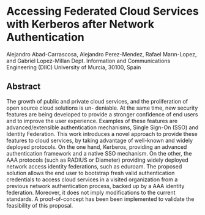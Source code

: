 Accessing Federated Cloud Services with Kerberos after Network Authentication
===========================

Alejandro Abad-Carrascosa, Alejandro Perez-Mendez, Rafael Marın-Lopez, and Gabriel Lopez-Millan
Dept. Information and Communications Engineering (DIIC)
University of Murcia, 30100, Spain

Abstract
--
The growth of public and private cloud services,
and the proliferation of open source cloud solutions is un-
deniable. At the same time, new security features are being
developed to provide a stronger confidence of end users and
to improve the user experience. Examples of these features are
advanced/extensible authentication mechanisms, Single Sign-On
(SSO) and Identity Federation. This work introduces a novel
approach to provide these features to cloud services, by taking
advantage of well-known and widely deployed protocols. On
the one hand, Kerberos, providing an advanced authentication
framework and a native SSO mechanism. On the other, the
AAA protocols (such as RADIUS or Diameter) providing widely
deployed network access identity federations, such as eduroam.
The proposed solution allows the end user to bootstrap fresh valid
authentication credentials to access cloud services in a visited
organization from a previous network authentication process,
backed up by a AAA identity federation. Moreover, it does not
imply modifications to the current standards. A proof-of-concept
has been been implemented to validate the feasibility of this
proposal.
